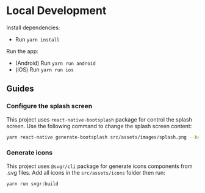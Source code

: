 # Local Development

Install dependencies:
- Run `yarn install`

Run the app:
- (Android) Run `yarn run android`
- (iOS) Run `yarn run ios`

## Guides

### Configure the splash screen
This project uses `react-native-bootsplash` package for control the splash screen. Use the following command to change the splash screen content:
```sh
yarn react-native generate-bootsplash src/assets/images/splash.png --background-color=F6F1E7 --logo-width=128
```

### Generate icons
This project uses `@svgr/cli` package for generate icons components from .svg files. Add all icons in the `src/assets/icons` folder then run:
```sh
yarn run svgr:build
```
